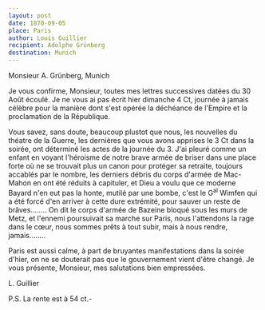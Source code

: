 ```yaml
---
layout: post
date: 1870-09-05
place: Paris
author: Louis Guillier
recipient: Adolphe Grünberg
destination: Munich
---
```


Monsieur A. Grünberg, Munich


Je vous confirme, Monsieur, toutes mes lettres successives datées du 30 Août
écoulé. Je ne vous ai pas écrit hier dimanche 4 Ct, journée à jamais célèbre
pour la manière dont s'est opérée la déchéance de l'Empire et la proclamation
de la République.

Vous savez, sans doute, beaucoup plustot que nous, les nouvelles du théatre
de la Guerre, les dernières que vous avons apprises le 3 Ct dans la soirée,
ont déterminé les actes de la journée du 3. J'ai pleuré comme un enfant en
voyant l'héroisme de notre brave armée de briser dans une place forte où ne se
trouvait plus un canon pour protéger sa retraite, toujours accablés par le
nombre, les derniers débris du corps d'armée de Mac-Mahon en ont été réduits
à capituler, et Dieu a voulu que ce moderne Bayard n'en eut pas la honte,
mutilé par une bombe, c'est le G<sup>al</sup> Wimfen qui a été forcé d'en arriver 
à cette dure extrémité, pour sauver un reste de brâves........ On dit le corps
d'armée de Bazeine bloqué sous les murs de Metz, et l'ennemi poursuivait sa
marche sur Paris, nous l'attendons la rage dans le cœur, nous sommes prêts
à tout subir, mais à nous rendre, jamais........

Paris est aussi calme, à part de bruyantes manifestations dans la soirée
d'hier, on ne se douterait pas que le gouvernement vient d'être changé. Je vous
présente, Monsieur, mes salutations bien empressées.

L. Guillier

P.S. La rente est à 54 ct.-

